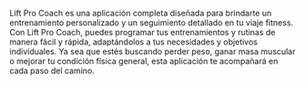 Lift Pro Coach es una aplicación completa diseñada para brindarte un entrenamiento personalizado y un seguimiento detallado en tu viaje fitness. Con Lift Pro Coach, puedes programar tus entrenamientos y rutinas de manera fácil y rápida, adaptándolos a tus necesidades y objetivos individuales. Ya sea que estés buscando perder peso, ganar masa muscular o mejorar tu condición física general, esta aplicación te acompañará en cada paso del camino.
